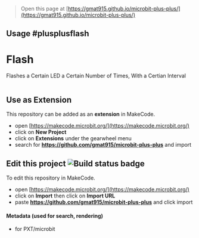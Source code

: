 
> Open this page at [https://gmat915.github.io/microbit-plus-plus/](https://gmat915.github.io/microbit-plus-plus/)

## Usage  #plusplusflash
# Flash

 Flashes a Certain LED a Certain Number of Times, With a Certian Interval

 ```blocks

 ```
## Use as Extension

This repository can be added as an **extension** in MakeCode.

* open [https://makecode.microbit.org/](https://makecode.microbit.org/)
* click on **New Project**
* click on **Extensions** under the gearwheel menu
* search for **https://github.com/gmat915/microbit-plus-plus** and import

## Edit this project ![Build status badge](https://github.com/gmat915/microbit-plus-plus/workflows/MakeCode/badge.svg)

To edit this repository in MakeCode.

* open [https://makecode.microbit.org/](https://makecode.microbit.org/)
* click on **Import** then click on **Import URL**
* paste **https://github.com/gmat915/microbit-plus-plus** and click import

#### Metadata (used for search, rendering)

* for PXT/microbit
<script src="https://makecode.com/gh-pages-embed.js"></script><script>makeCodeRender("{{ site.makecode.home_url }}", "{{ site.github.owner_name }}/{{ site.github.repository_name }}");</script>
